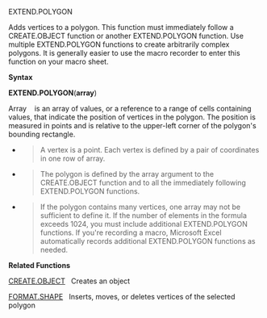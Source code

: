 EXTEND.POLYGON

Adds vertices to a polygon. This function must immediately follow a
CREATE.OBJECT function or another EXTEND.POLYGON function. Use multiple
EXTEND.POLYGON functions to create arbitrarily complex polygons. It is
generally easier to use the macro recorder to enter this function on
your macro sheet.

**Syntax**

**EXTEND.POLYGON**(**array**)

Array    is an array of values, or a reference to a range of cells
containing values, that indicate the position of vertices in the
polygon. The position is measured in points and is relative to the
upper-left corner of the polygon's bounding rectangle.

  - > A vertex is a point. Each vertex is defined by a pair of
    > coordinates in one row of array.

  - > The polygon is defined by the array argument to the CREATE.OBJECT
    > function and to all the immediately following EXTEND.POLYGON
    > functions.

  - > If the polygon contains many vertices, one array may not be
    > sufficient to define it. If the number of elements in the formula
    > exceeds 1024, you must include additional EXTEND.POLYGON
    > functions. If you're recording a macro, Microsoft Excel
    > automatically records additional EXTEND.POLYGON functions as
    > needed.

**Related Functions**

[CREATE.OBJECT](CREATE.OBJECT.md)   Creates an object

[FORMAT.SHAPE](FORMAT.SHAPE.md)   Inserts, moves, or deletes vertices of the selected
polygon


